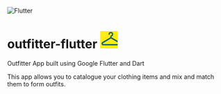 ![Flutter](https://github.com/TariqSaiyad/outfitter-flutter/workflows/Dart/badge.svg)

# outfitter-flutter <img src="assets/logo.png" width="40px"/>

Outfitter App built using Google Flutter and Dart

This app allows you to catalogue your clothing items and mix and match them to form outfits.
